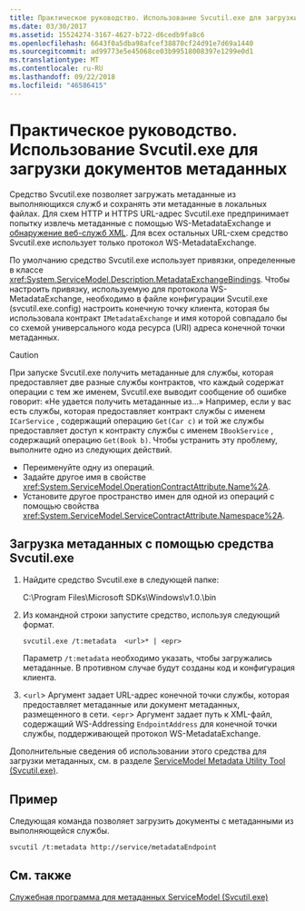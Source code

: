 ```yaml
---
title: Практическое руководство. Использование Svcutil.exe для загрузки документов метаданных
ms.date: 03/30/2017
ms.assetid: 15524274-3167-4627-b722-d6cedb9fa8c6
ms.openlocfilehash: 6643f0a5dba98afcef38870cf24d91e7d69a1440
ms.sourcegitcommit: ad99773e5e45068ce03b99518008397e1299e0d1
ms.translationtype: MT
ms.contentlocale: ru-RU
ms.lasthandoff: 09/22/2018
ms.locfileid: "46586415"
---
```

# <a name="how-to-use-svcutilexe-to-download-metadata-documents"></a>Практическое руководство. Использование Svcutil.exe для загрузки документов метаданных
Средство Svcutil.exe позволяет загружать метаданные из выполняющихся служб и сохранять эти метаданные в локальных файлах. Для схем HTTP и HTTPS URL-адрес Svcutil.exe предпринимает попытку извлечь метаданные с помощью WS-MetadataExchange и [обнаружение веб-служб XML](https://go.microsoft.com/fwlink/?LinkId=94950). Для всех остальных URL-схем средство Svcutil.exe использует только протокол WS-MetadataExchange.  
  
 По умолчанию средство Svcutil.exe использует привязки, определенные в классе <xref:System.ServiceModel.Description.MetadataExchangeBindings>. Чтобы настроить привязку, используемую для протокола WS-MetadataExchange, необходимо в файле конфигурации Svcutil.exe (svcutil.exe.config) настроить конечную точку клиента, которая бы использовала контракт `IMetadataExchange` и имя которой совпадало бы со схемой универсального кода ресурса (URI) адреса конечной точки метаданных.  
  
> [!CAUTION]
> При запуске Svcutil.exe получить метаданные для службы, которая предоставляет две разные службы контрактов, что каждый содержат операции с тем же именем, Svcutil.exe выводит сообщение об ошибке говорит: «Не удается получить метаданные из...» Например, если у вас есть службы, которая предоставляет контракт службы с именем `ICarService` , содержащий операцию `Get(Car c)` и той же службы предоставляет доступ к контракту службы с именем `IBookService` , содержащий операцию `Get(Book b)`. Чтобы устранить эту проблему, выполните одно из следующих действий.
>
> - Переименуйте одну из операций.
> - Задайте другое имя в свойстве <xref:System.ServiceModel.OperationContractAttribute.Name%2A>.
> - Установите другое пространство имен для одной из операций с помощью свойства <xref:System.ServiceModel.ServiceContractAttribute.Namespace%2A>.
  
## <a name="to-download-metadata-using-svcutilexe"></a>Загрузка метаданных с помощью средства Svcutil.exe  
  
1.  Найдите средство Svcutil.exe в следующей папке:  
  
     C:\Program Files\Microsoft SDKs\Windows\v1.0.\bin  
  
2.  Из командной строки запустите средство, используя следующий формат.  
  
    ```  
    svcutil.exe /t:metadata  <url>* | <epr>  
    ```  
  
     Параметр `/t:metadata` необходимо указать, чтобы загружались метаданные. В противном случае будут созданы код и конфигурация клиента.  
  
3.  <`url`> Аргумент задает URL-адрес конечной точки службы, которая предоставляет метаданные или документ метаданных, размещенного в сети. <`epr`> Аргумент задает путь к XML-файл, содержащий WS-Addressing `EndpointAddress` для конечной точки службы, поддерживающей протокол WS-MetadataExchange.  
  
 Дополнительные сведения об использовании этого средства для загрузки метаданных, см. в разделе [ServiceModel Metadata Utility Tool (Svcutil.exe)](../../../../docs/framework/wcf/servicemodel-metadata-utility-tool-svcutil-exe.md).  
  
## <a name="example"></a>Пример  
 Следующая команда позволяет загрузить документы с метаданными из выполняющейся службы.  
  
```  
svcutil /t:metadata http://service/metadataEndpoint  
```  
  
## <a name="see-also"></a>См. также  
 [Служебная программа для метаданных ServiceModel (Svcutil.exe)](../../../../docs/framework/wcf/servicemodel-metadata-utility-tool-svcutil-exe.md)
